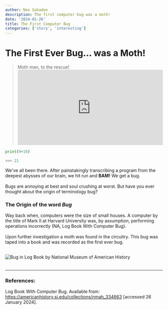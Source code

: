 ```yaml
---
author: Neo Sahadeo
description: The first computer bug was a moth!
date: '2024-01-26'
title: The First Computer Bug
categories: ['story', 'interesting']
---
```


# The First Ever Bug... was a Moth!
>Moth man, to the rescue!<iframe height="241" style="width: 100%;" src="https://www.youtube.com/embed/E1enifeM9cU" title="Mothman - Cyanide &amp; Happiness Shorts #shorts" frameborder="0" allow="accelerometer; clipboard-write; encrypted-media; gyroscope; picture-in-picture; web-share" allowfullscreen></iframe>


```python
print(9+10)

>>> 21 
```
We've all been there. After painstakingly transcribing a program from the deepest abysses of our brain, we hit run and <span style="font-weight: bold">BAM!</span> We get a bug.
<br/>
<br/>
Bugs are annoying at best and soul crushing at worst. But have you ever thought about the origin of terminology bug?

### The Origin of the word *Bug* 
Way back when, computers were the size of small houses. A computer by the title of Mark II at Harvard University was, by assumption, performing operations incorrectly (NA, Log Book With Computer Bug).
 <br>
<br>
Upon further investigation a moth was found in the circuitry. This bug was taped into a book and was recorded as the first ever bug.
<br><br>

<img src="https://ids.si.edu/ids/deliveryService?id=NMAH-NMAH2000-03035&max=600" title="Bug in Log Book by National Museum of American History">
<br>

######


---
### References:
Log Book With Computer Bug. Available from: <a href="https://americanhistory.si.edu/collections/nmah_334663">https://americanhistory.si.edu/collections/nmah_334663</a> [accessed 26 January 2024].
